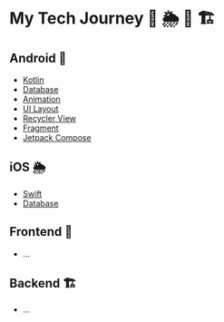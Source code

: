 # My Tech Journey 🍄 🌦 🏢 🏗

## Android 🍄

- [Kotlin](Android/Kotlin/README.md)
- [Database](Android/Database/README.md)
- [Animation](Android/Animation/README.md)
- [UI Layout](Android/UILayout/README.md)
- [Recycler View](Android/RecyclerView/README.md)
- [Fragment](Android/Fragment/README.md)
- [Jetpack Compose](Android/JetpackCompose/README.md)

## iOS 🌦

- [Swift](iOS/Swift/README.md)
- [Database](iOS/Database/README.md)

## Frontend 🏢

- ...

## Backend 🏗

- ...
